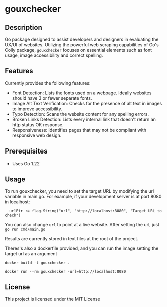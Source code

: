 # gouxchecker

## Description

Go package designed to assist developers and designers in evaluating the UX/UI of websites. Utilizing the powerful web scraping capabilities of Go's Colly package, `gouxchecker` focuses on essential elements such as font usage, image accessibility and correct spelling.

## Features

Currently provides the following features:

- Font Detection: Lists the fonts used on a webpage. Ideally websites should have 3 or fewer separate fonts.
- Image Alt Text Verification: Checks for the presence of alt text in images to improve accessibility.
- Typo Detection: Scans the website content for any spelling errors.
- Broken Links Detection: Lists every internal link that doesn't return an http status OK response.
- Responsiveness: Identifies pages that may not be compliant with responsive web design.

## Prerequisites

- Uses Go 1.22

## Usage

To run gouxchecker, you need to set the target URL by modifying the url variable in main.go. For example, if your development server is at port 8080 in localhost:

`	urlPtr := flag.String("url", "http://localhost:8080", "Target URL to check")
`

You can also change `url` to point at a live website. After setting the url, just
`go run cmd/main.go`

Results are currently stored in text files at the root of the project.

Theres's also a dockerfile provided, and you can run the image setting the target url as an argument

`docker build -t gouxchecker .`

`docker run --rm gouxchecker -url=http://localhost:8080`

## License

This project is licensed under the MIT License
